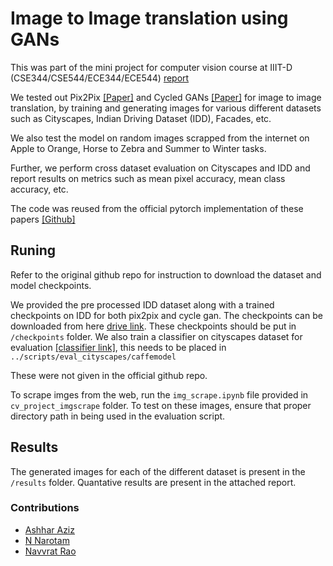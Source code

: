 
# Image to Image translation using GANs

This was part of the mini project for computer vision course at IIIT-D (CSE344/CSE544/ECE344/ECE544) [report](https://drive.google.com/file/d/1t-vtcXCr-0lj1pxurVkFrQnplhXVRWHz/view?usp=drive_link)

We tested out Pix2Pix [[Paper]](https://arxiv.org/abs/1611.07004) and Cycled GANs [[Paper]](https://arxiv.org/abs/1703.10593) for image to image translation, by training and generating images for various different datasets such as Cityscapes, Indian Driving Dataset (IDD), Facades, etc. 

We also test the model on random images scrapped from the internet on Apple to Orange, Horse to Zebra and Summer to Winter tasks. 

Further, we perform cross dataset evaluation on Cityscapes and IDD and report results on metrics such as mean pixel accuracy, mean class accuracy, etc. 

The code was reused from the official pytorch implementation of these papers  [[Github]](https://github.com/junyanz/pytorch-CycleGAN-and-pix2pix)
## Runing

Refer to the original github repo for instruction to download the dataset and model checkpoints. 

We provided the pre processed IDD dataset along with a trained checkpoints on IDD for both pix2pix and cycle gan. The checkpoints can be downloaded from here [drive link](https://drive.google.com/drive/folders/1vhpKfG1oPiBLbFeO2i5QGTyHoWmbqHfz?usp=sharing). These checkpoints should be put in ```/checkpoints``` folder. We also train a classifier on cityscapes dataset for evaluation [[classifier link]](https://drive.google.com/file/d/1sldVGqclsgOFHXSZngFfQeEldHSXZsEi/view?usp=drive_link), this needs to be placed in ```../scripts/eval_cityscapes/caffemodel```


These were not given in the official github repo.

To scrape imges from the web, run the ```img_scrape.ipynb``` file provided in ```cv_project_imgscrape``` folder. To test on these images, ensure that proper directory path in being used in the evaluation script. 

## Results
The generated images for each of the different dataset is present in the ```/results``` folder. Quantative results are present in the attached report.

### Contributions
- [Ashhar Aziz](https://github.com/Ashh-Z)
- [N Narotam](https://github.com/greasyfinger)
- [Navvrat Rao](https://github.com/navvrat)

